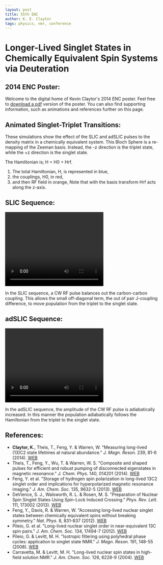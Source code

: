 ```yaml
---
layout: post
title: 55th ENC
author: K. E. Claytor
tags: physics, nmr, conference
---
```


# Longer-Lived Singlet States in Chemically Equivalent Spin Systems via Deuteration

## 2014 ENC Poster:
Welcome to the digital home of Kevin Claytor's 2014 ENC poster.
Feel free to [download a pdf](/docs/2014_Claytor_ENC.pdf) version of the poster.
You can also find supporting information, such as animations and references further on this page.

## Animated Singlet-Triplet Transitions:

These simulations show the effect of the SLIC and adSLIC pulses to the density matrix in a chemically equivalent system.
This Bloch Sphere is a re-mapping of the Zeeman basis.
Instead, the -z direction is the triplet state, while the +z direction is the singlet state.

The Hamiltonian is; H = H0 + Hrf.
1) The total Hamiltonian, H, is represented in blue,
2) the couplings, H0, in red,
3) and then RF field in orange,
Note that with the basis transform Hrf acts along the z-axis.

## SLIC Sequence:

<video width="320" height="240" controls>
    <source src="movies/slic.mp4" type="video/mp4">
</video>

In the SLIC sequence, a CW RF pulse balances out the carbon-carbon coupling.
This allows the small off-diagonal term, the out of pair J-coupling difference, to move population from the triplet to the singlet state.

## adSLIC Sequence:

<video width="320" height="240" controls>
    <source src="movies/adslic.mp4" type="video/mp4">
</video>

In the adSLIC sequence, the amplitude of the CW RF pulse is adiabatically increased.
In this manner the population adiabatically follows the Hamiltonian from the triplet to the singlet state.

## References:

- **Claytor, K.**, Theis, T., Feng, Y. & Warren, W. "Measuring long-lived (13)C2 state lifetimes at natural abundance." <i>J. Magn. Reson.</i> 239, 81-6 (2014). [WEB](http://www.sciencedirect.com/science/article/pii/S1090780713003194)
- Theis, T., Feng, Y., Wu, T. & Warren, W. S. "Composite and shaped pulses for efficient and robust pumping of disconnected eigenstates in magnetic resonance." <i>J. Chem. Phys.</i> 140, 014201 (2014). [WEB](http://scitation.aip.org/content/aip/journal/jcp/140/1/10.1063/1.4851337)
- Feng, Y. et al. "Storage of hydrogen spin polarization in long-lived 13C2 singlet order and implications for hyperpolarized magnetic resonance imaging." <i>J. Am. Chem. Soc.</i> 135, 9632-5 (2013). [WEB](http://pubs.acs.org/doi/abs/10.1021/ja404936p)
- DeVience, S. J., Walsworth, R. L. & Rosen, M. S. "Preparation of Nuclear Spin Singlet States Using Spin-Lock Induced Crossing." <i>Phys. Rev. Lett.</i> 111, 173002 (2013). [WEB](http://journals.aps.org/prl/abstract/10.1103/PhysRevLett.111.173002)
- Feng, Y., Davis, R. & Warren, W. "Accessing long-lived nuclear singlet states between chemically equivalent spins without breaking symmetry." <i>Nat. Phys.</i> 8, 831-837 (2012). [WEB](https://www.nature.com/articles/nphys2425)
- Pileio, G. et al. "Long-lived nuclear singlet order in near-equivalent 13C spin pairs." <i>J. Am. Chem. Soc.</i> 134, 17494-7 (2012). [WEB](http://pubs.acs.org/doi/full/10.1021/ja3089873)
- Pileio, G. & Levitt, M. H. "Isotropic filtering using polyhedral phase cycles: application to singlet state NMR." <i>J. Magn. Reson.</i> 191, 148-55 (2008). [WEB](http://www.sciencedirect.com/science/article/pii/S1090780707003618)
- Carravetta, M. & Levitt, M. H. "Long-lived nuclear spin states in high-field solution NMR." <i>J. Am. Chem. Soc.</i> 126, 6228-9 (2004). [WEB](http://pubs.acs.org/doi/abs/10.1021/ja0490931)
</ul>
